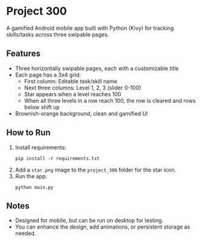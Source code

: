 # Project 300

A gamified Android mobile app built with Python (Kivy) for tracking skills/tasks across three swipable pages.

## Features
- Three horizontally swipable pages, each with a customizable title
- Each page has a 3x4 grid:
  - First column: Editable task/skill name
  - Next three columns: Level 1, 2, 3 (slider 0-100)
  - Star appears when a level reaches 100
  - When all three levels in a row reach 100, the row is cleared and rows below shift up
- Brownish-orange background, clean and gamified UI

## How to Run
1. Install requirements:
   ```
   pip install -r requirements.txt
   ```
2. Add a `star.png` image to the `project_300` folder for the star icon.
3. Run the app:
   ```
   python main.py
   ```

## Notes
- Designed for mobile, but can be run on desktop for testing.
- You can enhance the design, add animations, or persistent storage as needed. 